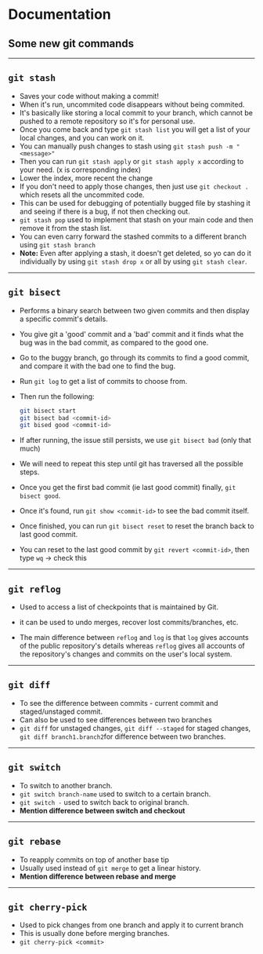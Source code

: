 # Documentation

## Some new git commands

---

## `git stash`	

- Saves your code without making a commit! 
- When it's run, uncommited code disappears without being commited. 
- It's basically like storing a local commit to your branch, which cannot be pushed to a remote repository so it's for personal use.
- Once you come back and type `git stash list` you will get a list of your local changes, and you can work on it. 
- You can manually push changes to stash using `git stash push -m "<message>"`
- Then you can run `git stash apply` or `git stash apply x` according to your need. (x is corresponding index)
- Lower the index, more recent the change 
- If you don't need to apply those changes, then just use `git checkout . ` which resets all the uncommited code. 
- This can be used for debugging of potentially bugged file by stashing it and seeing if there is a bug, if not then checking out. 
- `git stash pop` used to implement that stash on your main code and then remove it from the stash list. 
- You can even carry forward the stashed commits to a different branch using `git stash branch`
- **Note:** Even after applying a stash, it doesn't get deleted, so yo can do it individually by using `git stash drop x` or all by using `git stash clear`.

---

## `git bisect`

- Performs a binary search between two given commits and then display a specific commit's details. 

- You give git a 'good' commit and a 'bad' commit and it finds what the bug was in the bad commit, as compared to the good one. 

- Go to the buggy branch, go through its commits to find a good commit, and compare it with the bad one to find the bug. 

- Run `git log` to get a list of commits to choose from. 

- Then run the following: 

  ```bash
  git bisect start 
  git bisect bad <commit-id>
  git bised good <commit-id>
  ```

- If after running, the issue still persists, we use `git bisect bad` (only that much)

- We will need to repeat this step until git has traversed all the possible steps.

- Once you get the first bad commit (ie last good commit) finally, `git bisect good`.

- Once it's found, run `git show <commit-id>` to see the bad commit itself. 

- Once finished, you can run `git bisect reset` to reset the branch back to last good commit.

- You can reset to the last good commit by `git revert <commit-id>`, then type `wq` -> check this

---

## `git reflog`

- Used to access a list of checkpoints that is maintained by Git. 

- it can be used to undo merges, recover lost commits/branches, etc. 

- The main difference between `reflog` and `log` is that `log` gives accounts of the public repository's details whereas `reflog` gives all accounts of the repository's changes and commits on the user's local system. 

  

---

## `git diff`

- To see the difference between commits - current commit and staged/unstaged commit. 
- Can also be used to see differences between two branches
- `git diff` for unstaged changes, `git diff --staged` for staged changes, `git diff branch1.branch2`for difference between two branches.

---

## `git switch`

- To switch to another branch.
- `git switch branch-name` used to switch to a certain branch. 
- `git switch -` used to switch back to original branch.
- **Mention difference between switch and checkout**

---

## `git rebase`

- To reapply commits on top of another base tip 
- Usually used instead of `git merge` to get a linear history. 
- **Mention difference between rebase and merge**

---

## `git cherry-pick`

- Used to pick changes from one branch and apply it to current branch 
- This is usually done before merging branches. 
- `git cherry-pick <commit>`